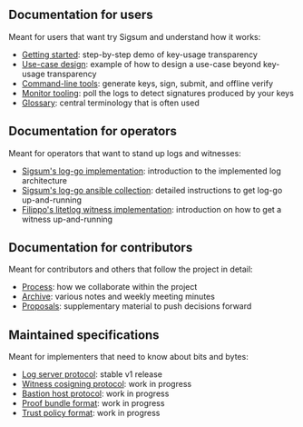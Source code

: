 ## Documentation for users

Meant for users that want try Sigsum and understand how it works:

  - [Getting started](/getting-started): step-by-step demo of key-usage transparency
  - [Use-case design](/use-case-design): example of how to design a use-case beyond key-usage transparency
  - [Command-line tools][]: generate keys, sign, submit, and offline verify
  - [Monitor tooling][]: poll the logs to detect signatures produced by your keys
  - [Glossary](/glossary): central terminology that is often used

[Command-line tools]: https://git.glasklar.is/sigsum/core/sigsum-go/-/blob/main/doc/tools.md
[Monitor tooling]: https://git.glasklar.is/sigsum/core/sigsum-go/-/blob/main/doc/monitor.md

## Documentation for operators

Meant for operators that want to stand up logs and witnesses:

  - [Sigsum's log-go implementation][]: introduction to the implemented log architecture
  - [Sigsum's log-go ansible collection][]: detailed instructions to get log-go up-and-running
  - [Filippo's litetlog witness implementation][]: introduction on how to get a witness up-and-running

[Sigsum's log-go implementation]: https://git.glasklar.is/sigsum/core/log-go/-/blob/main/doc/readme.md
[Sigsum's log-go ansible collection]: https://git.glasklar.is/sigsum/admin/ansible/-/blob/main/README.md
[Filippo's litetlog witness implementation]: https://github.com/FiloSottile/litetlog#litewitness

## Documentation for contributors

Meant for contributors and others that follow the project in detail:

  - [Process](/process): how we collaborate within the project
  - [Archive][]: various notes and weekly meeting minutes
  - [Proposals][]: supplementary material to push decisions forward

[Archive]: https://git.glasklar.is/sigsum/project/documentation/-/tree/main/archive
[Proposals]: https://git.glasklar.is/sigsum/project/documentation/-/tree/main/proposals

## Maintained specifications

Meant for implementers that need to know about bits and bytes:

  - [Log server protocol][]: stable v1 release
  - [Witness cosigning protocol][]: work in progress
  - [Bastion host protocol][]: work in progress
  - [Proof bundle format][]: work in progress
  - [Trust policy format][]: work in progress

[Log server protocol]: https://git.glasklar.is/sigsum/project/documentation/-/blob/log.md-release-v1.0.0/log.md
[Witness cosigning protocol]: https://git.glasklar.is/sigsum/project/documentation/-/blob/main/witness.md
[Bastion host protocol]: https://git.glasklar.is/sigsum/project/documentation/-/blob/main/bastion.md
[Proof bundle format]: https://git.glasklar.is/sigsum/core/sigsum-go/-/blob/main/doc/sigsum-proof.md
[Trust policy format]: https://git.glasklar.is/sigsum/core/sigsum-go/-/blob/main/doc/policy.md
